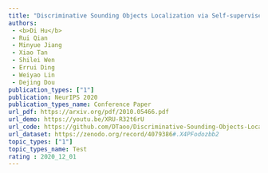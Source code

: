 ```yaml
---  
title: "Discriminative Sounding Objects Localization via Self-supervised Audiovisual Matching"  
authors:  
 - <b>Di Hu</b>  
 - Rui Qian  
 - Minyue Jiang  
 - Xiao Tan  
 - Shilei Wen  
 - Errui Ding  
 - Weiyao Lin  
 - Dejing Dou  
publication_types: ["1"]  
publication: NeurIPS 2020   
publication_types_name: Conference Paper  
url_pdf: https://arxiv.org/pdf/2010.05466.pdf  
url_demo: https://youtu.be/XRU-R32t6rU  
url_code: https://github.com/DTaoo/Discriminative-Sounding-Objects-Localization  
url_dataset: https://zenodo.org/record/4079386#.X4PFodozbb2  
topic_types: ["1"]
topic_types_name: Test
rating : 2020_12_01
---  
```

